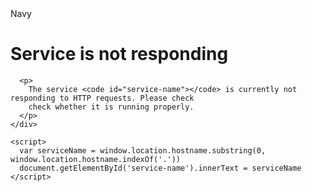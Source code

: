 <!DOCTYPE html>
<html lang="en">
  <head>
    <meta charset="UTF-8">
    <title>Whoops | Navy</title>
    <link href="https://fonts.googleapis.com/css?family=Source+Sans+Pro:300,400,700" rel="stylesheet">
    <link href="https://fonts.googleapis.com/css?family=Press+Start+2P" rel="stylesheet">
    <link rel="stylesheet" type="text/css" href="/__navy_internal_proxy/error_page.css" />
  </head>
  <body>
    <div id="logo">Navy</div>
    <div id="content">
      <h1>Service is not responding</h1>

      <p>
        The service <code id="service-name"></code> is currently not responding to HTTP requests. Please check
        check whether it is running properly.
      </p>
    </div>

    <script>
      var serviceName = window.location.hostname.substring(0, window.location.hostname.indexOf('.'))
      document.getElementById('service-name').innerText = serviceName
    </script>
  </body>
</html>
